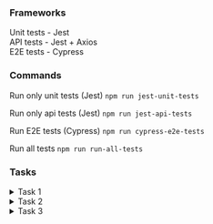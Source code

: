 ### Frameworks

Unit tests - Jest  
API tests -  Jest + Axios  
E2E tests - Cypress  

### Commands

Run only unit tests (Jest)
`npm run jest-unit-tests`

Run only api tests (Jest)
`npm run jest-api-tests`

Run E2E tests (Cypress)
`npm run cypress-e2e-tests`

Run all tests
`npm run run-all-tests`

### Tasks

<details>
<summary>Task 1</summary>

### Task 1 💻
- Класс регистрационная форма. Описать каждое поле формы методом, входными и выходными значениями.
- Создать тестовый фреймворк для юнит тестов по описанной регистрационной форме:
	- тестовый фреймворк брать на свое усмотрение: Mocha или Jest

### Класс "Регистрационная форма"

#### Поля:

- email: string
- password: string
- username: string
- age: number
- termsAgreement: boolean, дефолт = false
- registered: bool, дефолт = false

#### Методы:

- setEmail(email: string) - записывает в поле класса введенный email, проверяет, что передан именно email с помощью регулярного выражения. Если нет, не записывает и дает понять, что пользователь ввел неверные данные (либо throw error, либо через return, либо console.log)
- setPassword(password: string) - записывает в поле класса введенный пароль, проверяя, что он не менее 8 символов и содержит хотя бы одну цифры. Если нет, все как в методе выше.
- setUsername(username: string) - записывает в поле класса введенныое имя юзера, если не пришла пустая строка. Если пришла, все как выше.
- setAge(age: number) - записывает в поле класса возраст, если он > 0 и меньше 150. Если нет, делает как указано выше.
- agreeWithTerms() - переключает boolean поле в true
- register() - успешно регистрирует пользователя, возвращая сообщение об успехе, содержащее дату и время регистрации, через return в том случае, если все поля правильно заполнены, и пользователь согласился с условиями регистрации. Если что-то не так, выводит через return сообщение с информацие о том, что конкретно не так. Также, в случае успешной регистрации, ставит поле registered в true

</details>

<details>
<summary>Task 2</summary>

### Task 2 💻
Создать тестовый фреймворк для API (интеграционных) тестов для web приложения https://jsonplaceholder.typicode.com/:
- тестовый фреймворк: Jest + superAgent

Создаем апи-тесты по следующему чек-листу:
- Для эндпоинта /posts:
  - Пользователь может получить все посты
  - Пользователь может получить пост по его Id
  - Пользователь должен получить ошибку 404 при попытке получить пост с несуществующим Id
  - Пользователь может получить все посты для конкретного пользователя по userId
  - Пользователь получит пустой массив при попытке получить посты для несуществующего юзера
  - Пользователь может получить все комментарии к посту по его Id
  - Пользователь получит пустой массив при попытке получить комментарии к несуществующему посту
  - Пользователь может создать новый пост
  - Пользователь может обновить заголовок (title) существующего поста
  - Пользователь может удалить пост по Id
- Для эндпоинта /albums:
  - Пользователь может получить все альбомы
  - Пользователь может получить альбом по его Id
  - Пользователь может получить все альбомы конкретного пользователя по userId
  - Пользователь может добавить новый альбом
- Для эндпоинта /photos:
  - Пользователь может получить все фото в альбоме по его Id
  - Пользователь может получить конкретное фото по его Id
  - Пользователь может загрузить новое фото
  - Пользователь не может загрузить новое фото, не указав albumId
  - Пользователь не может загрузить новое фото, указав Id несуществующего альбома.

Требования к выполнению задания:
- Должен быть реализован фреймворк с явной структурой, а не файл с тестами.
- Базовые api методы должны быть вынесены в отдельный файл.
- Тестовые данные должны храниться отдельно от тестов.
- Для GET запросов проверяем не только статус код, но еще и пришедшие данные.
- Методы, относящиеся к разным эндпоинтам, должны быть реализованы в отдельных файлах.
- Не забывайте про чистоту кода и отступы.
- В проекте не должно быть пакетов, напрямую не относящихся к заданию и не используемых в процессе выполнения.

</details>

<details>
<summary>Task 3</summary>

### Task 3 💻
Создать тестовый фреймворк с UI-тестами для сайта https://www.onliner.by/:
- стек на выбор: Cypress / Playwright / WDIO / WDIO + Cucumber

Создаем UI-тесты по тест-кейсам из этой гугл-таблицы:
https://docs.google.com/spreadsheets/d/1L9Cov_FCGOyyVvJ-DbWEFN4eCkt7fkmEg_kXKYbG3Qo/edit?usp=sharing

Требования к выполнению задания:
- Тесты, которые используют логин, должны делать это с помощью cookies. Гайд по cookies login to Onliner есть в чате группы.
- Все константы и текстовые данные должны быть вынесены в отдельную часть фреймворка.
- Паттерн Page Object обязателен.

</details>
